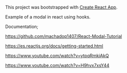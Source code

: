 This project was bootstrapped with [Create React App](https://github.com/facebook/create-react-app).

Example of a modal in react using hooks.

Documentation;

https://github.com/machadop1407/React-Modal-Tutorial

https://es.reactjs.org/docs/getting-started.html

https://www.youtube.com/watch?v=ytpqRmkiAkQ

https://www.youtube.com/watch?v=H9hvx7xsY44